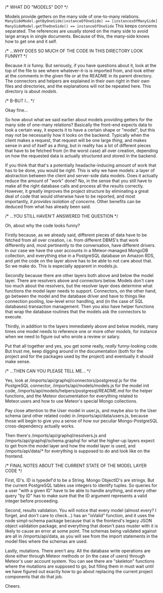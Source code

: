/* WHAT DO "MODELS" DO? */

Models provide getters on the many side of one-to-many relations.
`ManySideModel.getByOneSide(instanceOfOneSide) == [instancesOfManySide]`
`ManySideModel.getTheOneSide() == instanceOfOneSide` This keeps concerns
separated. The references are usually stored on the many side to avoid large
arrays in single documents. Because of this, the many-side knows how to get one
and it self.

/* ...WHY DOES SO MUCH OF THE CODE IN THIS DIRECTORY LOOK FUNNY? */

Because it _is_ funny. But seriously, if you have questions about it,
look at the top of the file to see where whatever-it-is is imported from,
and look either at the comments in the given file or at the README
in its parent directory. The connectors and helpers are explained in
their own right in their own files and directories, and the explanations
will not be repeated here. This directory is about *models*.

/* B-BUT I... */

Okay fine...

So how about what we said earlier about models providing getters
for the many side of one-many relations? Basically the front-end
expects data to look a certain way, it expects it to have a certain
shape or "model", but this may not be necessarily how it looks on
the backend. Typically when the client makes a request, that request
will be one large _thing_, and makes sense in and of itself as a
_thing_, but in reality has a lot of different pieces that have to
be fetched from (in the worst case) all over creation, depending on
how the requested data is actually structured and stored in the backend.

If you think that that's a potentially headache-inducing amount of
work that has to be done, you would be right. This is why we have
models: a layer of abstraction between the client and server-side
data models. Does it actually reduce the amount of "work" done? No,
in the sense that you still have to make all the right database
calls and process all the results correctly. However, it greatly improves
the project structure by eliminating a great deal of code that would
otherwise have to be reported, and most importantly,
_it provides isolation of concerns_. Other benefits can be deduced
from what has already been said.

/* ...YOU STILL HAVEN'T ANSWERED THE QUESTION */

Oh, about why the code looks funny?

Firstly because, as we already said, different pieces of data have to be
fetched from all over creation, i.e. from different DBMS's that work
differently and, most pertinently to the conversation, have different drivers.
In our case we have the user accounts in a Meteor-managed MongoDB collection,
and everything else in a PostgreSQL database on Amazon RDS, and yet the code
on the layer above has to be able to not care about that. So we make do.
This is especially apparent in models.js.

Secondly because there are other layers both above and below the model layer.
There are resolvers above and connectors below. Models don't care too much
about the resolvers, but the resolver layer does determine what functions the
model layer needs to support. Connectors, on the other hand, go between the
model and the database driver and have to things like connection pooling,
low-level error handling, and (in the case of SQL databases) transaction
management. Then you also have helper functions that wrap the database routines
that the models ask the connectors to execute.

Thirdly, in addition to the layers immediately above and below models, many
times one model needs to reference one or more _other models_, for instance
when we need to figure out who wrote a review or salary.

Put that all together and yes, you get some really, _really_ funny-looking code.
But trust me, keep digging around in the documentation (both for the project
and for the packages used by the project) and eventually it should make sense.

/* ...THEN CAN YOU PLEASE TELL ME... */

Yes, look at /imports/api/graphql/connectors/postgresql.js for the PostgreSQL
connector, /imports/api/models/models.js for the model init code,
/imports/api/models/helpers/postgresql/README.md for the helper functions,
and the Meteor documentation for everything related to Meteor.users and how
to use Meteor's special Mongo collections.

Pay close attention to the User model in user.js, and maybe also to the User
schema (and other related code) in /imports/api/data/users.js, because those
will begin to give you a sense of how our peculiar Mongo-PostgreSQL
cross-dependency actually works.

Then there's /imports/api/graphql/resolvers.js
and /imports/api/graphql/schema.graphql for what the higher-up layers expect
to get from the model layer and how the model layer is used, and
/imports/api/data/* for everything is supposed to do and look like on the frontend.

/* FINAL NOTES ABOUT THE CURRENT STATE OF THE MODEL LAYER CODE */

First, ID's. ID is typedef'd to be a String. Mongo ObjectID's are strings.
But the current PostgreSQL tables use integers to identify tuples.
So queries for a user "with a given ID" have to be able to handle anything,
and every other query "by ID" has to make sure that the ID argument represents
a valid integer before proceeding.

Second, results validation. You will notice that every model (almost every?
I forget, and don't care to check...) has an "isValid" function, and it uses
the node simpl-schema package because that is the frontend's legacy JSON
object validation package, and everything that doesn't pass muster with it
is likely to cause an error at some point. The schemas being validated against
are all in /imports/api/data, as you will see from the import statements in
the model files where the schemas are used.

Lastly, mutations. There aren't any. All the database write operations are
done either through Meteor methods or (in the case of users) through Meteor's
user account system. You can see there are "skeleton" functions where the
mutations are supposed to go, but filling them in must wait until we have
figured out exactly how to go about replacing the current project components
that do that job.

Cheers.
